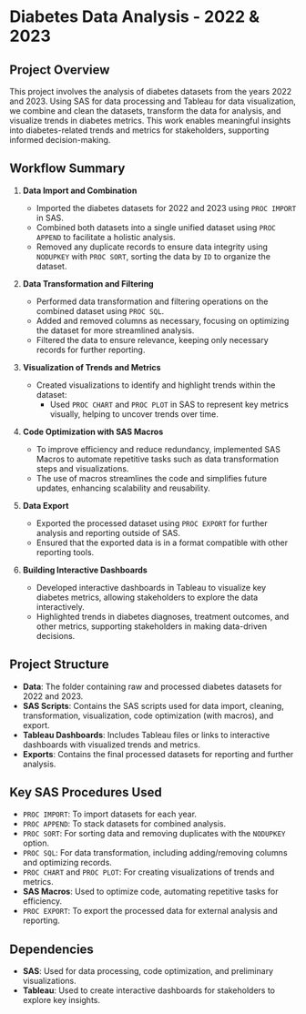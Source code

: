 # Diabetes Data Analysis - 2022 & 2023

## Project Overview
This project involves the analysis of diabetes datasets from the years 2022 and 2023. Using SAS for data processing and Tableau for data visualization, we combine and clean the datasets, transform the data for analysis, and visualize trends in diabetes metrics. This work enables meaningful insights into diabetes-related trends and metrics for stakeholders, supporting informed decision-making.

## Workflow Summary

1. **Data Import and Combination**
   - Imported the diabetes datasets for 2022 and 2023 using `PROC IMPORT` in SAS.
   - Combined both datasets into a single unified dataset using `PROC APPEND` to facilitate a holistic analysis.
   - Removed any duplicate records to ensure data integrity using `NODUPKEY` with `PROC SORT`, sorting the data by `ID` to organize the dataset.

2. **Data Transformation and Filtering**
   - Performed data transformation and filtering operations on the combined dataset using `PROC SQL`.
   - Added and removed columns as necessary, focusing on optimizing the dataset for more streamlined analysis.
   - Filtered the data to ensure relevance, keeping only necessary records for further reporting.

3. **Visualization of Trends and Metrics**
   - Created visualizations to identify and highlight trends within the dataset:
     - Used `PROC CHART` and `PROC PLOT` in SAS to represent key metrics visually, helping to uncover trends over time.

4. **Code Optimization with SAS Macros**
   - To improve efficiency and reduce redundancy, implemented SAS Macros to automate repetitive tasks such as data transformation steps and visualizations.
   - The use of macros streamlines the code and simplifies future updates, enhancing scalability and reusability.

5. **Data Export**
   - Exported the processed dataset using `PROC EXPORT` for further analysis and reporting outside of SAS.
   - Ensured that the exported data is in a format compatible with other reporting tools.

6. **Building Interactive Dashboards**
   - Developed interactive dashboards in Tableau to visualize key diabetes metrics, allowing stakeholders to explore the data interactively.
   - Highlighted trends in diabetes diagnoses, treatment outcomes, and other metrics, supporting stakeholders in making data-driven decisions.

## Project Structure
- **Data**: The folder containing raw and processed diabetes datasets for 2022 and 2023.
- **SAS Scripts**: Contains the SAS scripts used for data import, cleaning, transformation, visualization, code optimization (with macros), and export.
- **Tableau Dashboards**: Includes Tableau files or links to interactive dashboards with visualized trends and metrics.
- **Exports**: Contains the final processed datasets for reporting and further analysis.

## Key SAS Procedures Used
- `PROC IMPORT`: To import datasets for each year.
- `PROC APPEND`: To stack datasets for combined analysis.
- `PROC SORT`: For sorting data and removing duplicates with the `NODUPKEY` option.
- `PROC SQL`: For data transformation, including adding/removing columns and optimizing records.
- `PROC CHART` and `PROC PLOT`: For creating visualizations of trends and metrics.
- **SAS Macros**: Used to optimize code, automating repetitive tasks for efficiency.
- `PROC EXPORT`: To export the processed data for external analysis and reporting.

## Dependencies
- **SAS**: Used for data processing, code optimization, and preliminary visualizations.
- **Tableau**: Used to create interactive dashboards for stakeholders to explore key insights.
